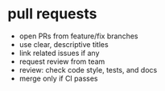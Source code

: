 # pull requests

- open PRs from feature/fix branches
- use clear, descriptive titles
- link related issues if any
- request review from team
- review: check code style, tests, and docs
- merge only if CI passes
